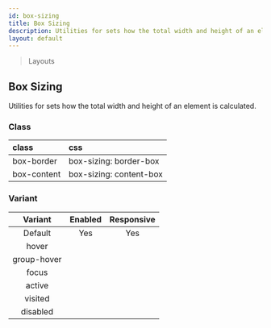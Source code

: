 ```yaml
---
id: box-sizing
title: Box Sizing
description: Utilities for sets how the total width and height of an element is calculated.
layout: default
---
```


> Layouts

## Box Sizing

Utilities for sets how the total width and height of an element is calculated.

### Class

| <span class="px-3 py-1 text-white bg-charcoal-100 rounded-full">class</span> | <span class="px-3 py-1 text-white bg-charcoal-100 rounded-full">css</span> |
|:--|:--|
| box-border | box-sizing: border-box |
| box-content | box-sizing: content-box |

### Variant

| <span class="font-semibold underline">Variant</span> | <span class="font-semibold underline">Enabled</span> | <span class="font-semibold underline">Responsive</span> |
|:-:|:-:|:-:|
| Default | Yes | Yes |
| hover| | |
| group-hover | | |
| focus | | |
| active | | |
| visited | | |
| disabled | | |